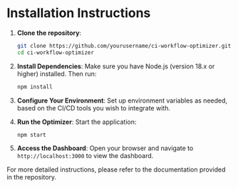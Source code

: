 # Installation Instructions

1. **Clone the repository**:
   ```bash
   git clone https://github.com/yourusername/ci-workflow-optimizer.git
   cd ci-workflow-optimizer
   ```

2. **Install Dependencies**:
   Make sure you have Node.js (version 18.x or higher) installed. Then run:
   ```bash
   npm install
   ```

3. **Configure Your Environment**:
   Set up environment variables as needed, based on the CI/CD tools you wish to integrate with.

4. **Run the Optimizer**:
   Start the application:
   ```bash
   npm start
   ```

5. **Access the Dashboard**:
   Open your browser and navigate to `http://localhost:3000` to view the dashboard.

For more detailed instructions, please refer to the documentation provided in the repository.